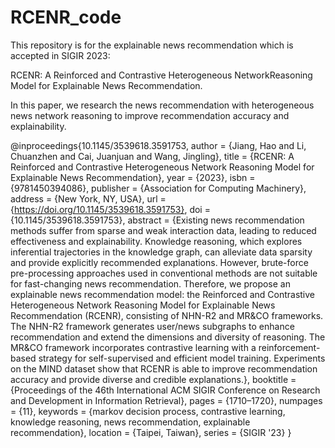 # RCENR_code
This repository is for the explainable news recommendation which is accepted in SIGIR 2023:

RCENR: A Reinforced and Contrastive Heterogeneous NetworkReasoning Model for Explainable News Recommendation.

In this paper, we research the news recommendation with heterogeneous news network reasoning to improve recommendation accuracy and explainability.

@inproceedings{10.1145/3539618.3591753,
author = {Jiang, Hao and Li, Chuanzhen and Cai, Juanjuan and Wang, Jingling},
title = {RCENR: A Reinforced and Contrastive Heterogeneous Network Reasoning Model for Explainable News Recommendation},
year = {2023},
isbn = {9781450394086},
publisher = {Association for Computing Machinery},
address = {New York, NY, USA},
url = {https://doi.org/10.1145/3539618.3591753},
doi = {10.1145/3539618.3591753},
abstract = {Existing news recommendation methods suffer from sparse and weak interaction data, leading to reduced effectiveness and explainability. Knowledge reasoning, which explores inferential trajectories in the knowledge graph, can alleviate data sparsity and provide explicitly recommended explanations. However, brute-force pre-processing approaches used in conventional methods are not suitable for fast-changing news recommendation. Therefore, we propose an explainable news recommendation model: the Reinforced and Contrastive Heterogeneous Network Reasoning Model for Explainable News Recommendation (RCENR), consisting of NHN-R2 and MR\&CO frameworks. The NHN-R2 framework generates user/news subgraphs to enhance recommendation and extend the dimensions and diversity of reasoning. The MR\&CO framework incorporates contrastive learning with a reinforcement-based strategy for self-supervised and efficient model training. Experiments on the MIND dataset show that RCENR is able to improve recommendation accuracy and provide diverse and credible explanations.},
booktitle = {Proceedings of the 46th International ACM SIGIR Conference on Research and Development in Information Retrieval},
pages = {1710–1720},
numpages = {11},
keywords = {markov decision process, contrastive learning, knowledge reasoning, news recommendation, explainable recommendation},
location = {Taipei, Taiwan},
series = {SIGIR '23}
}
